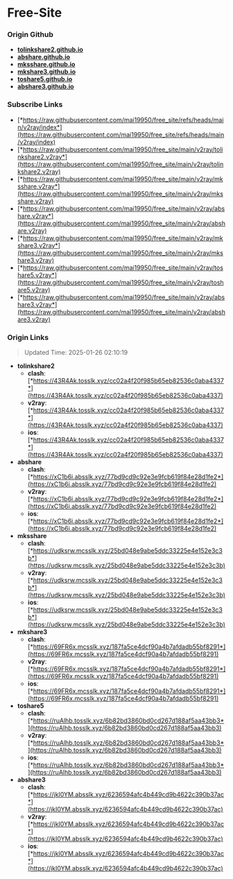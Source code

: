 # Free-Site

### Origin Github

- [**tolinkshare2.github.io**](https://github.com/tolinkshare2/tolinkshare2.github.io)
- [**abshare.github.io**](https://github.com/abshare/abshare.github.io)
- [**mksshare.github.io**](https://github.com/mksshare/mksshare.github.io)
- [**mkshare3.github.io**](https://github.com/mkshare3/mkshare3.github.io)
- [**toshare5.github.io**](https://github.com/toshare5/toshare5.github.io)
- [**abshare3.github.io**](https://github.com/abshare3/abshare3.github.io)

### Subscribe Links

- [*https://raw.githubusercontent.com/mai19950/free_site/refs/heads/main/v2ray/index*](https://raw.githubusercontent.com/mai19950/free_site/refs/heads/main/v2ray/index)
- [*https://raw.githubusercontent.com/mai19950/free_site/main/v2ray/tolinkshare2.v2ray*](https://raw.githubusercontent.com/mai19950/free_site/main/v2ray/tolinkshare2.v2ray)
- [*https://raw.githubusercontent.com/mai19950/free_site/main/v2ray/mksshare.v2ray*](https://raw.githubusercontent.com/mai19950/free_site/main/v2ray/mksshare.v2ray)
- [*https://raw.githubusercontent.com/mai19950/free_site/main/v2ray/abshare.v2ray*](https://raw.githubusercontent.com/mai19950/free_site/main/v2ray/abshare.v2ray)
- [*https://raw.githubusercontent.com/mai19950/free_site/main/v2ray/mkshare3.v2ray*](https://raw.githubusercontent.com/mai19950/free_site/main/v2ray/mkshare3.v2ray)
- [*https://raw.githubusercontent.com/mai19950/free_site/main/v2ray/toshare5.v2ray*](https://raw.githubusercontent.com/mai19950/free_site/main/v2ray/toshare5.v2ray)
- [*https://raw.githubusercontent.com/mai19950/free_site/main/v2ray/abshare3.v2ray*](https://raw.githubusercontent.com/mai19950/free_site/main/v2ray/abshare3.v2ray)

### Origin Links

> Updated Time: 2025-01-26 02:10:19

- **tolinkshare2**
  - **clash**: [*https://43R4Ak.tosslk.xyz/cc02a4f20f985b65eb82536c0aba4337*](https://43R4Ak.tosslk.xyz/cc02a4f20f985b65eb82536c0aba4337)
  - **v2ray**: [*https://43R4Ak.tosslk.xyz/cc02a4f20f985b65eb82536c0aba4337*](https://43R4Ak.tosslk.xyz/cc02a4f20f985b65eb82536c0aba4337)
  - **ios**: [*https://43R4Ak.tosslk.xyz/cc02a4f20f985b65eb82536c0aba4337*](https://43R4Ak.tosslk.xyz/cc02a4f20f985b65eb82536c0aba4337)
- **abshare**
  - **clash**: [*https://xC1b6i.absslk.xyz/77bd9cd9c92e3e9fcb619f84e28d1fe2*](https://xC1b6i.absslk.xyz/77bd9cd9c92e3e9fcb619f84e28d1fe2)
  - **v2ray**: [*https://xC1b6i.absslk.xyz/77bd9cd9c92e3e9fcb619f84e28d1fe2*](https://xC1b6i.absslk.xyz/77bd9cd9c92e3e9fcb619f84e28d1fe2)
  - **ios**: [*https://xC1b6i.absslk.xyz/77bd9cd9c92e3e9fcb619f84e28d1fe2*](https://xC1b6i.absslk.xyz/77bd9cd9c92e3e9fcb619f84e28d1fe2)
- **mksshare**
  - **clash**: [*https://udksrw.mcsslk.xyz/25bd048e9abe5ddc33225e4e152e3c3b*](https://udksrw.mcsslk.xyz/25bd048e9abe5ddc33225e4e152e3c3b)
  - **v2ray**: [*https://udksrw.mcsslk.xyz/25bd048e9abe5ddc33225e4e152e3c3b*](https://udksrw.mcsslk.xyz/25bd048e9abe5ddc33225e4e152e3c3b)
  - **ios**: [*https://udksrw.mcsslk.xyz/25bd048e9abe5ddc33225e4e152e3c3b*](https://udksrw.mcsslk.xyz/25bd048e9abe5ddc33225e4e152e3c3b)
- **mkshare3**
  - **clash**: [*https://69FR6x.mcsslk.xyz/187fa5ce4dcf90a4b7afdadb55bf8291*](https://69FR6x.mcsslk.xyz/187fa5ce4dcf90a4b7afdadb55bf8291)
  - **v2ray**: [*https://69FR6x.mcsslk.xyz/187fa5ce4dcf90a4b7afdadb55bf8291*](https://69FR6x.mcsslk.xyz/187fa5ce4dcf90a4b7afdadb55bf8291)
  - **ios**: [*https://69FR6x.mcsslk.xyz/187fa5ce4dcf90a4b7afdadb55bf8291*](https://69FR6x.mcsslk.xyz/187fa5ce4dcf90a4b7afdadb55bf8291)
- **toshare5**
  - **clash**: [*https://ruAlhb.tosslk.xyz/6b82bd3860bd0cd267d188af5aa43bb3*](https://ruAlhb.tosslk.xyz/6b82bd3860bd0cd267d188af5aa43bb3)
  - **v2ray**: [*https://ruAlhb.tosslk.xyz/6b82bd3860bd0cd267d188af5aa43bb3*](https://ruAlhb.tosslk.xyz/6b82bd3860bd0cd267d188af5aa43bb3)
  - **ios**: [*https://ruAlhb.tosslk.xyz/6b82bd3860bd0cd267d188af5aa43bb3*](https://ruAlhb.tosslk.xyz/6b82bd3860bd0cd267d188af5aa43bb3)
- **abshare3**
  - **clash**: [*https://jkI0YM.absslk.xyz/6236594afc4b449cd9b4622c390b37ac*](https://jkI0YM.absslk.xyz/6236594afc4b449cd9b4622c390b37ac)
  - **v2ray**: [*https://jkI0YM.absslk.xyz/6236594afc4b449cd9b4622c390b37ac*](https://jkI0YM.absslk.xyz/6236594afc4b449cd9b4622c390b37ac)
  - **ios**: [*https://jkI0YM.absslk.xyz/6236594afc4b449cd9b4622c390b37ac*](https://jkI0YM.absslk.xyz/6236594afc4b449cd9b4622c390b37ac)
